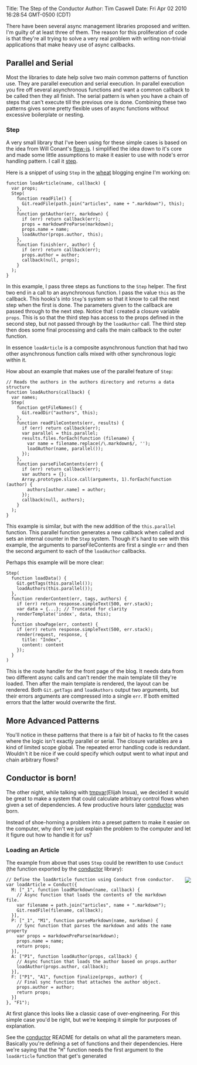 Title: The Step of the Conductor
Author: Tim Caswell
Date: Fri Apr 02 2010 16:28:54 GMT-0500 (CDT)

There have been several async management libraries proposed and written.  I'm guilty of at least three of them.  The reason for this proliferation of code is that they're all trying to solve a very real problem with writing non-trivial applications that make heavy use of async callbacks.

## Parallel and Serial

Most the libraries to date help solve two main common patterns of function use.  They are parallel execution and serial execution.  In parallel execution you fire off several asynchronous functions and want a common callback to be called then they all finish.  The serial pattern is when you have a chain of steps that can't execute till the previous one is done.  Combining these two patterns gives some pretty flexible uses of async functions without excessive boilerplate or nesting.

### Step

A very small library that I've been using for these simple cases is based on the idea from Will Conant's [flow-js][].  I simplified the idea down to it's core and made some little assumptions to make it easier to use with node's error handling pattern.  I call it [step][].  

Here is a snippet of using `Step` in the [wheat][] blogging engine I'm working on:

    function loadArticle(name, callback) {
      var props;
      Step(
        function readFile() {
          Git.readFile(path.join("articles", name + ".markdown"), this);
        },
        function getAuthor(err, markdown) {
          if (err) return callback(err);
          props = markdownPreParse(markdown);
          props.name = name;
          loadAuthor(props.author, this);
        },
        function finish(err, author) {
          if (err) return callback(err);
          props.author = author;
          callback(null, props);
        }
      );
    }

In this example, I pass three steps as functions to the `Step` helper.  The first two end in a call to an asynchronous function.  I pass the value `this` as the callback.  This hooks's into `Step`'s system so that it know to call the next step when the first is done.  The parameters given to the callback are passed through to the next step.  Notice that I created a closure variable `props`.  This is so that the third step has access to the props defined in the second step, but not passed through by the `loadAuthor` call.  The third step then does some final processing and calls the main callback to the outer function.

In essence `loadArticle` is a composite asynchronous function that had two other asynchronous function calls mixed with other synchronous logic within it.  

How about an example that makes use of the parallel feature of `Step`:

    // Reads the authors in the authors directory and returns a data structure
    function loadAuthors(callback) {
      var names;
      Step(
        function getFileNames() {
          Git.readDir("authors", this);
        },
        function readFileContents(err, results) {
          if (err) return callback(err);
          var parallel = this.parallel;
          results.files.forEach(function (filename) {
            var name = filename.replace(/\.markdown$/, '');
            loadAuthor(name, parallel());
          });
        },
        function parseFileContents(err) {
          if (err) return callback(err);
          var authors = {};
          Array.prototype.slice.call(arguments, 1).forEach(function (author) {
            authors[author.name] = author;
          });
          callback(null, authors);
        }
      );
    }

This example is similar, but with the new addition of the `this.parallel` function.  This parallel function generates a new callback when called and sets an internal counter in the `Step` system.  Though it's hard to see with this example, the arguments to parseFileContents are first a single `err` and then the second argument to each of the `loadAuthor` callbacks.

Perhaps this example will be more clear:

    Step(
      function loadData() {
        Git.getTags(this.parallel());
        loadAuthors(this.parallel());
      },
      function renderContent(err, tags, authors) {
        if (err) return response.simpleText(500, err.stack);
        var data = {...}; // Truncated for clarity
        renderTemplate('index', data, this);
      },
      function showPage(err, content) {
        if (err) return response.simpleText(500, err.stack);
        render(request, response, {
          title: "Index",
          content: content
        });  
      }
    )

This is the route handler for the front page of the blog.  It needs data from two different async calls and can't render the main template till they're loaded.  Then after the main template is rendered, the layout can be rendered.  Both `Git.getTags` and `loadAuthors` output two arguments, but their errors arguments are compressed into a single `err`.  If both emitted errors that the latter would overwrite the first.

## More Advanced Patterns

You'll notice in these patterns that there is a fair bit of hacks to fit the cases where the logic isn't exactly parallel or serial.  The closure variables are a kind of limited scope global.  The repeated error handling code is redundant.  Wouldn't it be nice if we could specify which output went to what input and chain arbitrary flows?

## Conductor is born!

The other night, while talking with [tmpvar][](Elijah Insua), we decided it would be great to make a system that could calculate arbitrary control flows when given a set of dependencies.  A few productive hours later [conductor][] was born.

Instead of shoe-horning a problem into a preset pattern to make it easier on the computer, why don't we just explain the problem to the computer and let it figure out how to handle it for us?

### Loading an Article

The example from above that uses `Step` could be rewritten to use `Conduct` (the function exported by the [conductor][] library):

<img src="step-of-conductor/example1.dot" style="float:right;margin:0 0 10px 10px" />

    // Define the loadArticle function using Conduct from conductor.
    var loadArticle = Conduct({
      M: ["_1", function loadMarkdown(name, callback) {
        // Async function that loads the contents of the markdown file.
        var filename = path.join("articles", name + ".markdown");
        Git.readFile(filename, callback);
      }],
      P: ["_1", "M1", function parseMarkdown(name, markdown) {
        // Sync function that parses the markdown and adds the name property
        var props = markdownPreParse(markdown);
        props.name = name;
        return props;
      }],
      A: ["P1", function loadAuthor(props, callback) {
        // Async function that loads the author based on props.author
        loadAuthor(props.author, callback);
      }],
      F: ["P1", "A1", function finalize(props, author) {
        // Final sync function that attaches the author object.
        props.author = author;
        return props;
      }]
    }, "F1");


At first glance this looks like a classic case of over-engineering.  For this simple case you'd be right, but we're keeping it simple for purposes of explanation.

See the [conductor][] README for details on what all the parameters mean.  Basically you're defining a set of functions and their dependencies.  Here we're saying that the "`M`" function needs the first argument to the `loadArticle` function that get's generated

[conductor]: http://github.com/creationix/conductor
[tmpvar]: http://github.com/tmpvar
[wheat]: http://github.com/creationix/wheat
[step]: http://github.com/creationix/experiments/blob/master/step.js
[flow-js]: http://github.com/willconant/flow-js

